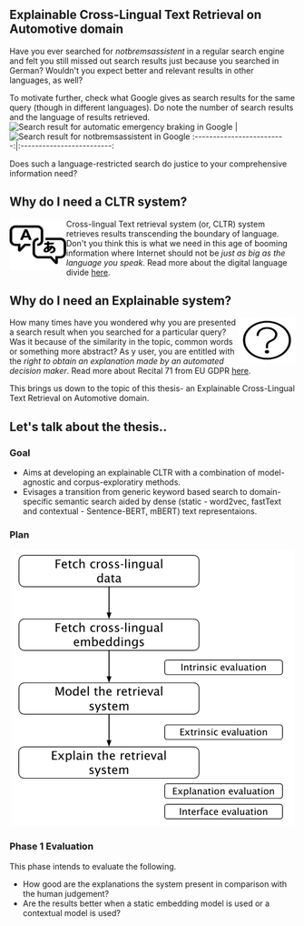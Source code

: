 ## Explainable Cross-Lingual Text Retrieval on Automotive domain

Have you ever searched for *notbremsassistent* in a regular search engine and felt you still missed out search results just because you searched in German? Wouldn't you expect better and relevant results in other languages, as well? 

To motivate further, check what Google gives as search results for the same query (though in different languages). Do note the number of search results and the language of results retrieved. 
![Search result for *automatic emergency braking* in Google](https://user-images.githubusercontent.com/49450871/136711521-4bd2416d-90a1-42e3-a99b-6bb8efa91fbf.png) |  ![Search result for *notbremsassistent* in Google](https://user-images.githubusercontent.com/49450871/136711544-bb80b447-faa3-4f68-89a5-93459b60c75f.png)
:-------------------------:|:-------------------------:

Does such a language-restricted search do justice to your comprehensive information need?

## Why do I need a CLTR system?

<img align="left" width="100" height="90" src="multilingual-icon-9.jpg">

Cross-lingual Text retrieval system (or, CLTR) system retrieves results transcending the boundary of language. Don't you think this is what we need in this age of booming information where Internet should not be *just as big as the language you speak*. Read more about the digital language divide [here](http://labs.theguardian.com/digital-language-divide/). 


## Why do I need an Explainable system?

<img align="right" width="100" height="80" src="explainable.png">

How many times have you wondered why you are presented a search result when you searched for a particular query? Was it because of the similarity in the topic, common words or something more abstract? As y user, you are entitled with the *right to obtain an explanation made by an automated decision maker*. Read more about Recital 71 from EU GDPR [here](https://www.privacy-regulation.eu/en/recital-71-GDPR.htm).

This brings us down to the topic of this thesis- an Explainable Cross-Lingual Text Retrieval on Automotive domain.

## Let's talk about the thesis..

### Goal

- Aims at developing an explainable CLTR with a combination of model-agnostic and corpus-exploratiry methods.
- Evisages a transition from generic keyword based search to domain-specific semantic search aided by dense (static - word2vec, fastText and contextual - Sentence-BERT, mBERT) text representaions.

### Plan 

<p align="center">
  <img src="plan.png">
</p>

### Phase 1 Evaluation

This phase intends to evaluate the following.
- How good are the explanations the system present in comparison with the human judgement?
- Are the results better when a static embedding model is used or a contextual model is used?
